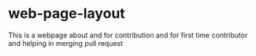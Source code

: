 # web-page-layout

This is a webpage about and for contribution and for first time contributor and helping in merging pull request
